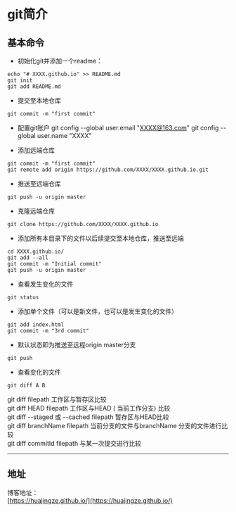 # git简介
## 基本命令
* 初始化git并添加一个readme：
```git
echo "# XXXX.github.io" >> README.md
git init
git add README.md
```
* 提交至本地仓库
```git
git commit -m "first commit"
```
* 配置git账户
git config --global user.email "XXXX@163.com"
git config --global user.name "XXXX"

* 添加远端仓库
```git
git commit -m "first commit"
git remote add origin https://github.com/XXXX/XXXX.github.io.git
```
* 推送至远端仓库
```git
git push -u origin master
```
* 克隆远端仓库
```git
git clone https://github.com/XXXX/XXXX.github.io
```
* 添加所有本目录下的文件以后续提交至本地仓库，推送至远端
```git
cd XXXX.github.io/
git add --all
git commit -m "Initial commit"
git push -u origin master
```
* 查看发生变化的文件
```git
git status
```
* 添加单个文件（可以是新文件，也可以是发生变化的文件）
```git
git add index.html 
git commit -m "3rd commit"
```
* 默认状态即为推送至远程origin master分支
```git
git push
```
* 查看变化的文件
```git
git diff A B
```
git diff  filepath 工作区与暂存区比较  
git diff HEAD filepath 工作区与HEAD ( 当前工作分支) 比较  
git diff --staged 或 --cached  filepath 暂存区与HEAD比较  
git diff branchName filepath  当前分支的文件与branchName 分支的文件进行比较  
git diff commitId filepath 与某一次提交进行比较  


----


## 地址
博客地址：    
[https://huajingze.github.io/](https://huajingze.github.io/)


